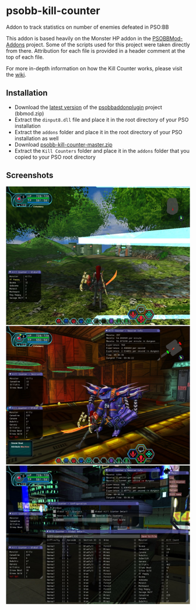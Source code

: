 # psobb-kill-counter
Addon to track statistics on number of enemies defeated in PSO:BB

This addon is based heavily on the Monster HP addon in the
[PSOBBMod-Addons](https://github.com/Solybum/PSOBBMod-Addons) project.
Some of the scripts used for this project were taken directly from there.
Attribution for each file is provided in a header comment at the top of each
file.

For more in-depth information on how the Kill Counter works, please visit the
[wiki](https://github.com/StephenCWills/psobb-kill-counter/wiki/How-it-works).

## Installation
* Download the [latest version](https://github.com/Solybum/psobbaddonplugin/releases/latest)
  of the [psobbaddonplugin](https://github.com/Solybum/psobbaddonplugin)
  project (bbmod.zip)
* Extract the `dinput8.dll` file and place it in the root directory of your
  PSO installation
* Extract the `addons` folder and place it in the root directory of your
  PSO installation as well
* Download [psobb-kill-counter-master.zip](https://github.com/StephenCWills/psobb-kill-counter/archive/master.zip)
* Extract the `Kill Counters` folder and place it in the `addons` folder
  that you copied to your PSO root directory

## Screenshots
![forest.jpg](screenshots/forest.jpg)
![mines.jpg](screenshots/mines.jpg)
![detail.jpg](screenshots/detail.jpg)
